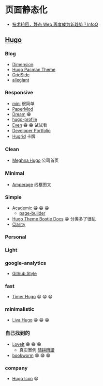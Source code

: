 # 页面静态化

- [技术轮回，静态 Web 再度成为新趋势？InfoQ](https://www.infoq.cn/article/xwwgobgmke*amrbunb5r)

## [Hugo](https://gohugo.io/)

### Blog

- [Dimension](https://themes.gohugo.io/hugo-theme-dimension/)
- [Hugo Pacman Theme](https://themes.gohugo.io/hugo-pacman-theme/)
- [GridSide](https://themes.gohugo.io/grid-side/)
- [allegiant](https://themes.gohugo.io/allegiant/)

### Responsive

- [mini](https://themes.gohugo.io/hugo-theme-cactus-plus/) 很简单
- [PaperMod](https://themes.gohugo.io/hugo-papermod/)
- [Dream](https://themes.gohugo.io/hugo-theme-dream/) 😁
- [hugo-profile](https://themes.gohugo.io/hugo-profile/)
- [Even](https://themes.gohugo.io/hugo-theme-even/) 😁 😁 试试看
- [Developer Portfolio](https://themes.gohugo.io/hugo-developer-portfolio/)
- [Hugrid](https://themes.gohugo.io/hugrid/) 卡牌

### Clean

- [Meghna Hugo](https://themes.gohugo.io/meghna-hugo/) 公司首页

### Minimal

- [Amperage](https://themes.gohugo.io/amperage/) 线框图文

### Simple

- [Academic](https://themes.gohugo.io/academic/)  😁 😁 😁
  - [page-builder](https://wowchemy.com/docs/getting-started/page-builder/)
- [Hugo Theme Bootie Docs](https://themes.gohugo.io/bootie-docs/)  😁  分类多了很乱
- [Clarity](https://themes.gohugo.io/hugo-clarity/) 

### Personal

### Light

### google-analytics

- [Github Style](https://themes.gohugo.io/github-style/)

### fast

- [Timer Hugo](https://themes.gohugo.io/timer-hugo/) 😁 😁 😁

### minimalistic

- [Liva Hugo](https://themes.gohugo.io/liva-hugo/) 😁 😁 😁

### 自己找到的
- [LoveIt](https://github.com/dillonzq/LoveIt) 😁 😁 😁
  - 真实案例 [晴耕雨讀](http://0x3f.org/)
- [bookworm](https://themes.gohugo.io/themes/bookworm/) 😁 😁 😁

### company

- [Hugo Icon](https://themes.gohugo.io/hugo-icon/) 😁 